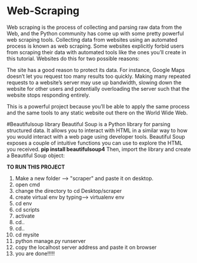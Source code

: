 # Web-Scraping
Web scraping is the process of collecting and parsing raw data from the Web, and the Python community has come up with some pretty powerful web scraping tools.
Collecting data from websites using an automated process is known as web scraping. Some websites explicitly forbid users from scraping their data with automated tools like the ones you’ll create in this tutorial. Websites do this for two possible reasons:

The site has a good reason to protect its data. For instance, Google Maps doesn’t let you request too many results too quickly.
Making many repeated requests to a website’s server may use up bandwidth, slowing down the website for other users and potentially overloading the server such that the website stops responding entirely.

This is a powerful project because you’ll be able to apply the same process and the same tools to any static website out there on the World Wide Web.

#Beautifulsoup library
Beautiful Soup is a Python library for parsing structured data. It allows you to interact with HTML in a similar way to how you would interact with a web page using developer tools. Beautiful Soup exposes a couple of intuitive functions you can use to explore the HTML you received. 
 **pip install beautifulsoup4**
Then, import the library and create a Beautiful Soup object:


**TO RUN THIS PROJECT**
1) Make a new folder --> "scraper" and paste it on desktop.
2) open cmd 
3) change the directory to  cd Desktop/scraper
4) create virtual env by typing--> virtualenv env
5) cd env
6) cd scripts
7) activate
8) cd..
9) cd..
10) cd mysite
11) python manage.py runserver
12) copy the localhost server address and paste it on browser
13) you are done!!!!!
